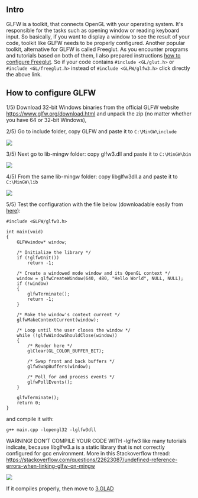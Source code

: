 ## Intro

GLFW is a toolkit, that connects OpenGL with your operating system. It's responsible for the tasks such as opening window or reading keyboard input.
So basically, if you want to display a window to see the result of your code, toolkit like GLFW needs to be properly configured. Another popular toolkit, alternative for GLFW is called Freeglut. As you encounter programs and tutorials based on both of them, I also prepared instructions [how to configure Freeglut](https://github.com/knitterJ/the-easiest-way-to-start-using-OpenGL-MinGW-glfw-or-freeglut-glad-or-glew-no-cmake/tree/main/Windows/FREEGLUT). So if your code contains `#include <GL/glut.h>` or `#include <GL/freeglut.h>` instead of `#include <GLFW/glfw3.h>` click directly the above link. 

## How to configure GLFW

1/5) Download 32-bit Windows binaries from the official GLFW website https://www.glfw.org/download.html and unpack the zip (no matter whether you have 64 or 32-bit Windows),

2/5) Go to include folder, copy GLFW and paste it to `C:\MinGW\include`

![](https://github.com/knitterJ/the-easiest-way-to-start-using-OpenGL-MinGW-glfw-or-freeglut-glad-or-glew-no-cmake/blob/main/Windows/2.GLFW-or-FREEGLUT-alternatively/b.gif)

3/5) Next go to lib-mingw folder:
copy glfw3.dll and paste it to `C:\MinGW\bin`

![](https://github.com/knitterJ/the-easiest-way-to-start-using-OpenGL-MinGW-glfw-or-freeglut-glad-or-glew-no-cmake/blob/main/Windows/2.GLFW-or-FREEGLUT-alternatively/c.png)

4/5) From the same lib-mingw folder:
copy libglfw3dll.a and paste it to `C:\MinGW\lib`

![](https://github.com/knitterJ/the-easiest-way-to-start-using-OpenGL-MinGW-glfw-or-freeglut-glad-or-glew-no-cmake/blob/main/Windows/2.GLFW-or-FREEGLUT-alternatively/d.png)

5/5) Test the configuration with the file below (downloadable easily from [here](https://onlinegdb.com/evR9UgF3O)):

```
#include <GLFW/glfw3.h>

int main(void)
{
    GLFWwindow* window;

    /* Initialize the library */
    if (!glfwInit())
        return -1;

    /* Create a windowed mode window and its OpenGL context */
    window = glfwCreateWindow(640, 480, "Hello World", NULL, NULL);
    if (!window)
    {
        glfwTerminate();
        return -1;
    }

    /* Make the window's context current */
    glfwMakeContextCurrent(window);

    /* Loop until the user closes the window */
    while (!glfwWindowShouldClose(window))
    {
        /* Render here */
        glClear(GL_COLOR_BUFFER_BIT);

        /* Swap front and back buffers */
        glfwSwapBuffers(window);

        /* Poll for and process events */
        glfwPollEvents();
    }

    glfwTerminate();
    return 0;
}

```


and compile it with:

`g++ main.cpp -lopengl32 -lglfw3dll`


WARNING! DON'T COMPILE YOUR CODE WITH -lglfw3 like many tutorials indicate, because libglfw3.a is a static library that is not correctly configured for gcc environment. More in this Stackoverflow thread: https://stackoverflow.com/questions/22623087/undefined-reference-errors-when-linking-glfw-on-mingw

![](https://github.com/knitterJ/the-easiest-way-to-start-using-OpenGL-MinGW-glfw-or-freeglut-glad-or-glew-no-cmake/blob/main/Windows/2.GLFW-or-FREEGLUT-alternatively/f.png)

If it compiles properly, then move to [3.GLAD](https://github.com/knitterJ/the-easiest-way-to-start-using-OpenGL-MinGW-glfw-or-freeglut-glad-or-glew-no-cmake/tree/main/Windows/3.GLAD-or-GLEW-alternatively)

